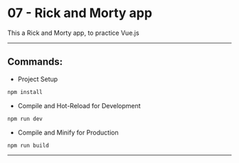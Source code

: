 # 07 - Rick and Morty app

This a Rick and Morty app, to practice Vue.js

---

## Commands:

- Project Setup

```sh
npm install
```

- Compile and Hot-Reload for Development

```sh
npm run dev
```

- Compile and Minify for Production

```sh
npm run build
```

---